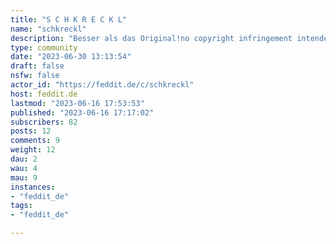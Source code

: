 ```yaml
---
title: "S C H K R E C K L" 
name: "schkreckl"
description: "Besser als das Original!no copyright infringement intended xD "
type: community
date: "2023-06-30 13:13:54"
draft: false
nsfw: false
actor_id: "https://feddit.de/c/schkreckl"
host: feddit.de
lastmod: "2023-06-16 17:53:53"
published: "2023-06-16 17:17:02"
subscribers: 82
posts: 12
comments: 9
weight: 12
dau: 2
wau: 4
mau: 9
instances:
- "feddit_de"
tags: 
- "feddit_de"

---
```

